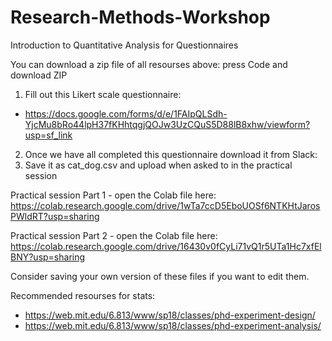 # Research-Methods-Workshop
Introduction to Quantitative Analysis  for Questionnaires

You can download a zip file of all resourses above: press Code and download ZIP

1. Fill out this Likert scale questionnaire:
* https://docs.google.com/forms/d/e/1FAIpQLSdh-YjcMu8bRo44lpH37fKHhtqgjQOJw3UzCQuS5D88lB8xhw/viewform?usp=sf_link
2. Once we have all completed this questionnaire download it from Slack:
3. Save it as cat_dog.csv and upload when asked to in the practical session

Practical session Part 1 - open the Colab file here: 
https://colab.research.google.com/drive/1wTa7ccD5EboUOSf6NTKHtJarosPWldRT?usp=sharing

Practical session Part 2 - open the Colab file here:
https://colab.research.google.com/drive/16430v0fCyLi71vQ1r5UTa1Hc7xfElBNY?usp=sharing 

Consider saving your own version of these files if you want to edit them. 

Recommended resourses for stats:
* https://web.mit.edu/6.813/www/sp18/classes/phd-experiment-design/ 
* https://web.mit.edu/6.813/www/sp18/classes/phd-experiment-analysis/ 

